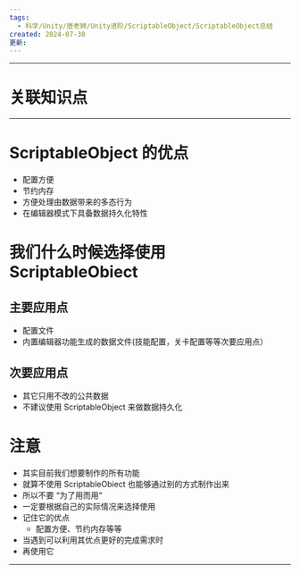 ```yaml
---
tags:
  - 科学/Unity/唐老狮/Unity进阶/ScriptableObject/ScriptableObject总结
created: 2024-07-30
更新:
---
```


---
# 关联知识点



---
# ScriptableObject 的优点

- 配置方便
- 节约内存
- 方便处理由数据带来的多态行为
- 在编辑器模式下具备数据持久化特性
# 我们什么时候选择使用 ScriptableObiect
## 主要应用点

- 配置文件
- 内置编辑器功能生成的数据文件(技能配置，关卡配置等等次要应用点）
## 次要应用点

- 其它只用不改的公共数据
- 不建议使用 ScriptableObject 来做数据持久化
# 注意

- 其实目前我们想要制作的所有功能
- 就算不使用 ScriptableObiect 也能够通过别的方式制作出来
- 所以不要 “为了用而用“
- 一定要根据自己的实际情况来选择使用
- 记住它的优点
	- 配置方便、节约内存等等
- 当遇到可以利用其优点更好的完成需求时
- 再使用它

---
